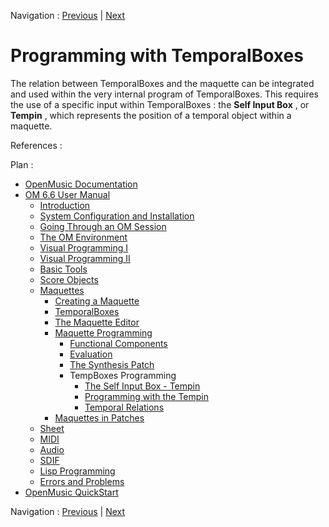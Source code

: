 Navigation : [Previous](Seteval "page précédente\(Set-Eval
Function\)") | [Next](SelfInputBox "Next\(The Self
Input Box – Tempin\)")


# Programming with TemporalBoxes

The relation between TemporalBoxes and the maquette can be integrated and used
within the very internal program of TemporalBoxes. This requires the use of a
specific input within TemporalBoxes : the  **Self Input Box** , or  **Tempin**
, which represents the position of a temporal object within a maquette.

References :

Plan :

  * [OpenMusic Documentation](OM-Documentation)
  * [OM 6.6 User Manual](OM-User-Manual)
    * [Introduction](00-Sommaire)
    * [System Configuration and Installation](Installation)
    * [Going Through an OM Session](Goingthrough)
    * [The OM Environment](Environment)
    * [Visual Programming I](BasicVisualProgramming)
    * [Visual Programming II](AdvancedVisualProgramming)
    * [Basic Tools](BasicObjects)
    * [Score Objects](ScoreObjects)
    * [Maquettes](Maquettes)
      * [Creating a Maquette](Maquette)
      * [TemporalBoxes](TemporalBoxes)
      * [The Maquette Editor](Editor)
      * [Maquette Programming](Programming%20Maquette)
        * [Functional Components](InputsOutputs)
        * [Evaluation](MaquetteEvaluation)
        * [The Synthesis Patch](Synthpatchprog)
        * TempBoxes Programming
          * [The Self Input Box - Tempin](SelfInputBox)
          * [Programming with the Tempin](Examplestempbox)
          * [Temporal Relations](EX2)
      * [Maquettes in Patches](Maquettes%20in%20Patches)
    * [Sheet](Sheet)
    * [MIDI](MIDI)
    * [Audio](Audio)
    * [SDIF](SDIF)
    * [Lisp Programming](Lisp)
    * [Errors and Problems](errors)
  * [OpenMusic QuickStart](QuickStart-Chapters)

Navigation : [Previous](Seteval "page précédente\(Set-Eval
Function\)") | [Next](SelfInputBox "Next\(The Self
Input Box – Tempin\)")

